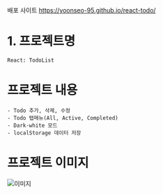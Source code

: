 배포 사이트 https://yoonseo-95.github.io/react-todo/

# 1. 프로젝트명

    React: TodoList

# 프로젝트 내용

    - Todo 추가, 삭제, 수정
    - Todo 탭메뉴(All, Active, Completed)
    - Dark-white 모드
    - localStorage 데이터 저장

# 프로젝트 이미지

![이미지](https://github.com/yoonseo-95/react-todo/assets/123787893/68ab7c55-c05e-4da1-8bb9-d8dacc5da352)
